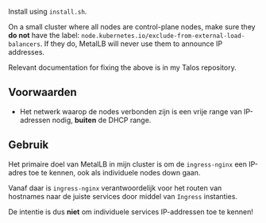 
Install using `install.sh`.

On a small cluster where all nodes are control-plane nodes, make sure they **do not** have the label: `node.kubernetes.io/exclude-from-external-load-balancers`. If they do, MetalLB will never use them to announce IP addresses.

Relevant documentation for fixing the above is in my Talos repository.


## Voorwaarden

- Het netwerk waarop de nodes verbonden zijn is een vrije range van IP-adressen nodig, **buiten** de DHCP range.


## Gebruik

Het primaire doel van MetalLB in mijn cluster is om de `ingress-nginx` een IP-adres toe te kennen, ook als individuele nodes down gaan.

Vanaf daar is `ingress-nginx` verantwoordelijk voor het routen van hostnames naar de juiste services door middel van `Ingress` instanties.

De intentie is dus **niet** om individuele services IP-addressen toe te kennen!